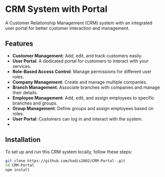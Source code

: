 # CRM System with Portal

A Customer Relationship Management (CRM) system with an integrated user portal for better customer interaction and management.

## Features
- **Customer Management**: Add, edit, and track customers easily.
- **User Portal**: A dedicated portal for customers to interact with your services.
- **Role-Based Access Control**: Manage permissions for different user roles.
- **Company Management**: Create and manage multiple companies.  
- **Branch Management**: Associate branches with companies and manage their details.  
- **Employee Management**: Add, edit, and assign employees to specific branches and groups.  
- **Group Management**: Define groups and assign employees based on roles.  
- **User Portal**: Customers can log in and interact with the system.
- 
## Installation
To set up and run this CRM system locally, follow these steps:

```bash
git clone https://github.com/hadis2002/CRM-Portal-.git
cd CRM-Portal
npm install
